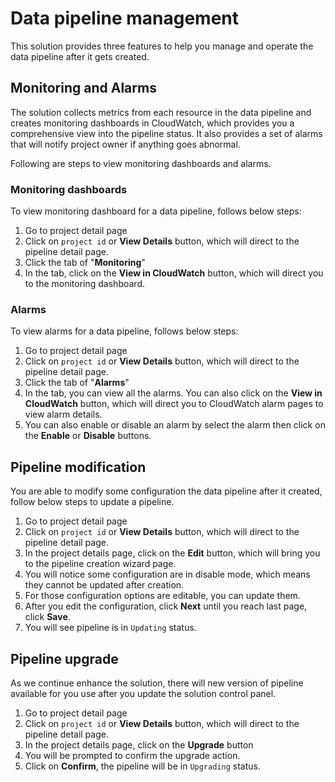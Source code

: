 # Data pipeline management 
This solution provides three features to help you manage and operate the data pipeline after it gets created.

## Monitoring and Alarms
The solution collects metrics from each resource in the data pipeline and creates monitoring dashboards in CloudWatch, which provides you a comprehensive view into the pipeline status. It also provides a set of alarms that will notify project owner if anything goes abnormal. 

Following are steps to view monitoring dashboards and alarms.

### Monitoring dashboards
To view monitoring dashboard for a data pipeline, follows below steps:

1. Go to project detail page
2. Click on `project id` or **View Details** button, which will direct to the pipeline detail page.
3. Click the tab of "**Monitoring**"
4. In the tab, click on the **View in CloudWatch** button, which will direct you to the monitoring dashboard.


### Alarms
To view alarms for a data pipeline, follows below steps:

1. Go to project detail page
2. Click on `project id` or **View Details** button, which will direct to the pipeline detail page.
3. Click the tab of "**Alarms**"
4. In the tab, you can view all the alarms. You can also click on the **View in CloudWatch** button, which will direct you to CloudWatch alarm pages to view alarm details.
5. You can also enable or disable an alarm by select the alarm then click on the **Enable** or **Disable** buttons.

## Pipeline modification
You are able to modify some configuration the data pipeline after it created, follow below steps to update a pipeline.

1. Go to project detail page
2. Click on `project id` or **View Details** button, which will direct to the pipeline detail page.
3. In the project details page, click on the **Edit** button, which will bring you to the pipeline creation wizard page.
4. You will notice some configuration are in disable mode, which means they cannot be updated after creation.
5. For those configuration options are editable, you can update them.
6. After you edit the configuration, click **Next** until you reach last page, click **Save**.
7. You will see pipeline is in `Updating` status.

## Pipeline upgrade
As we continue enhance the solution, there will new version of pipeline available for you use after you update the solution control panel.

1. Go to project detail page
2. Click on `project id` or **View Details** button, which will direct to the pipeline detail page.
3. In the project details page, click on the **Upgrade** button
4. You will be prompted to confirm the upgrade action.
5. Click on **Confirm**, the pipeline will be in `Upgrading` status.

